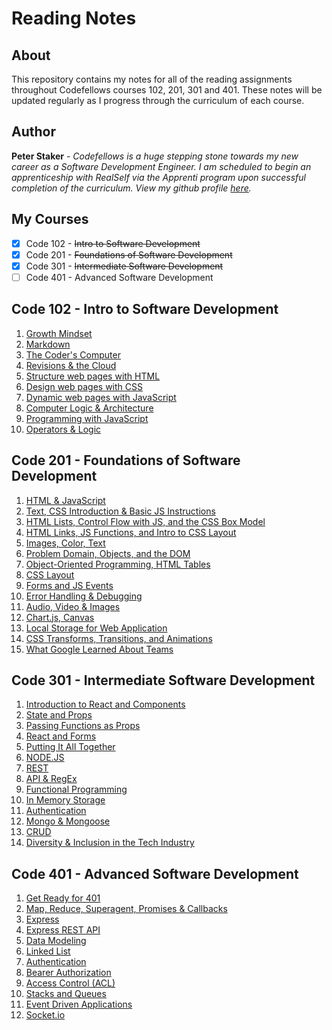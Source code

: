 # **Reading Notes**

## About

This repository contains my notes for all of the reading assignments throughout Codefellows courses 102, 201, 301 and 401. These notes will be updated regularly as I progress through the curriculum of each course.

## Author

**Peter Staker** -
*Codefellows is a huge stepping stone towards my new career as a Software Development Engineer. I am scheduled to begin an apprenticeship with RealSelf via the Apprenti program upon successful completion of the curriculum. View my github profile [here](https://github.com/peterjast).*

## My Courses

- [x]  Code 102 - ~~Intro to Software Development~~
- [x]  Code 201 - ~~Foundations of Software Development~~
- [x]  Code 301 - ~~Intermediate Software Development~~
- [ ]  Code 401 - Advanced Software Development

## **Code 102 - Intro to Software Development**

1. [Growth Mindset](code-102/growthmindset.md)
1. [Markdown](code-102/class01.md)
1. [The Coder's Computer](code-102/class02.md)
1. [Revisions & the Cloud](code-12/class03.md)
1. [Structure web pages with HTML](code-102/class04.md)
1. [Design web pages with CSS](code-102/class05.md)
1. [Dynamic web pages with JavaScript](code-102/class06a.md)
1. [Computer Logic & Architecture](code-102/class06b.md)
1. [Programming with JavaScript](code-102/class07.md)
1. [Operators & Logic](code-102/class08.md)

## **Code 201 - Foundations of Software Development**

1. [HTML & JavaScript](code-201/class-01.md)
1. [Text, CSS Introduction & Basic JS Instructions](code-201/class-02.md)
1. [HTML Lists, Control Flow with JS, and the CSS Box Model](code-201/class-03.md)
1. [HTML Links, JS Functions, and Intro to CSS Layout](code-201/class-04.md)
1. [Images, Color, Text](code-201/class-05.md)
1. [Problem Domain, Objects, and the DOM](code-201/class-06.md)
1. [Object-Oriented Programming, HTML Tables](code-201/class-07.md)
1. [CSS Layout](code-201/class-08.md)
1. [Forms and JS Events](code-201/class-09.md)
1. [Error Handling & Debugging](code-201/class-10.md)
1. [Audio, Video & Images](code-201/class-11.md)
1. [Chart.js, Canvas](code-201/class-12.md)
1. [Local Storage for Web Application](code-201/class-13.md)
1. [CSS Transforms, Transitions, and Animations](code-201/class-14a.md)
1. [What Google Learned About Teams](code-201/class-14b.md)

## **Code 301 - Intermediate Software Development**

1. [Introduction to React and Components](code-301/class-01.md)
1. [State and Props](code-301/class-02.md)
1. [Passing Functions as Props](code-301/class-03.md)
1. [React and Forms](code-301/class-04.md)
1. [Putting It All Together](code-301/class-05.md)
1. [NODE.JS](code-301/class-06.md)
1. [REST](code-301/class-07.md)
1. [API & RegEx](code-301/class-08.md)
1. [Functional Programming](code-301/class-09.md)
1. [In Memory Storage](code-301/class-10.md)
1. [Authentication](code-301/class-11.md)
1. [Mongo & Mongoose](code-301/class-12.md)
1. [CRUD](code-301/class-13.md)
1. [Diversity & Inclusion in the Tech Industry](code-301/class-15.md)

## **Code 401 - Advanced Software Development**

1. [Get Ready for 401](code-401/prework.md)
1. [Map, Reduce, Superagent, Promises & Callbacks](code-401/class-01.md)
1. [Express](code-401/class-02.md)
1. [Express REST API](code-401/class-03.md)
1. [Data Modeling](code-401/class-04.md)
1. [Linked List](code-401/class-05.md)
1. [Authentication](code-401/class-06.md)
1. [Bearer Authorization](code-401/class-07.md)
1. [Access Control (ACL)](code-401/class-08.md)
1. [Stacks and Queues](code-401/class-09.md)
1. [Event Driven Applications](code-401/class-11.md)
1. [Socket.io](code-401/class-12.md)
